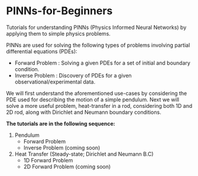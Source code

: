 # PINNs-for-Beginners
Tutorials for understanding PINNs (Physics Informed Neural Networks) by applying them to simple physics problems.

PINNs are used for solving the following types of problems involving partial differential equations (PDEs):
- Forward Problem : Solving a given PDEs for a set of initial and boundary condition.
- Inverse Problem : Discovery of PDEs for a given observational/experimental data.

We will first understand the aforementioned use-cases by considering the PDE used for describing the motion of a simple pendulum.
Next we will solve a more useful problem, heat-transfer in a rod, considering both 1D and 2D rod, along with Dirichlet and Neumann boundary conditions.

**The tutorials are in the following sequence:**
1. Pendulum  
   - Forward Problem  
   - Inverse Problem (coming soon)
2. Heat Transfer (Steady-state; Dirichlet and Neumann B.C)
   - 1D Forward Problem
   - 2D Forward Problem (coming soon)
